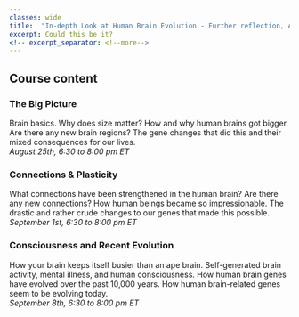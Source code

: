 ```yaml
---
classes: wide
title:  "In-depth Look at Human Brain Evolution - Further reflection, American Humanist Association"
excerpt: Could this be it?
<!-- excerpt_separator: <!--more-->
---
```


## Course content

### The Big Picture
Brain basics. Why does size matter? How and why human brains got bigger. Are there any new brain regions? The gene changes that did this and their mixed consequences for our lives.  
*August 25th, 6:30 to 8:00 pm ET* <!--more-->

### Connections & Plasticity
What connections have been strengthened in the human brain? Are there any new connections? How human beings became so impressionable. The drastic and rather crude changes to our genes that made this possible.  
*September 1st, 6:30 to 8:00 pm ET* 

### Consciousness and Recent Evolution
How your brain keeps itself busier than an ape brain. Self-generated brain activity, mental illness, and human consciousness. How human brain genes have evolved over the past 10,000 years. How human brain-related genes seem to be evolving today.  
*September 8th, 6:30 to 8:00 pm ET*
